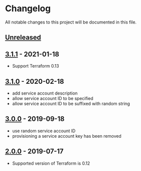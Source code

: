 # Changelog

All notable changes to this project will be documented in this file.

## [Unreleased]

## [3.1.1] - 2021-01-18

- Support Terraform 0.13

## [3.1.0] - 2020-02-18

- add service account description
- allow service account ID to be specified
- allow service account ID to be suffixed with random string

## [3.0.0] - 2019-09-18

- use random service account ID
- provisioning a service account key has been removed

## [2.0.0] - 2019-07-17

- Supported version of Terraform is 0.12

[Unreleased]: https://github.com/nephosolutions/terraform-google-gcp-project/compare/v3.1.1...HEAD
[3.1.1]: https://github.com/nephosolutions/terraform-google-gcp-project/compare/v3.1.0...v3.1.1
[3.1.0]: https://github.com/nephosolutions/terraform-google-gcp-project/compare/v3.0.0...v3.1.0
[3.0.0]: https://github.com/nephosolutions/terraform-google-gcp-project/compare/v2.0.0...v3.0.0
[2.0.0]: https://github.com/nephosolutions/terraform-google-gcp-project/compare/v1.1.0...v2.0.0
[1.1.0]: https://github.com/nephosolutions/terraform-google-gcp-project/compare/v1.0.0...v1.1.0
[1.0.0]: https://github.com/nephosolutions/terraform-google-gcp-project/compare/v0.1.0...v1.0.0
[0.1.0]: https://github.com/nephosolutions/terraform-google-gcp-project/releases/tag/v0.1.0
